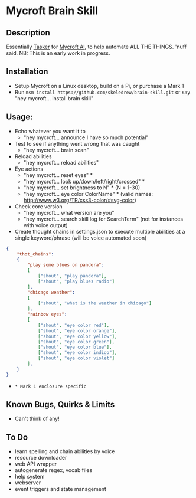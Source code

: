 # Mycroft Brain Skill


## Description
Essentially [Tasker](http://tasker.dinglisch.net/) for [Mycroft AI](https://mycroft.ai/), to help automate ALL THE THINGS. 'nuff said. NB: This is an early work in progress.

## Installation
- Setup Mycroft on a Linux desktop, build on a Pi, or purchase a Mark 1
- Run `msm install https://github.com/skeledrew/brain-skill.git` or say "hey mycroft... install brain skill"

## Usage:
- Echo whatever you want it to
  - "hey mycroft... announce I have so much potential"
- Test to see if anything went wrong that was caught
  - "hey mycroft... brain scan"
- Reload abilities
  - "hey mycroft... reload abilities"
- Eye actions
  - "hey mycroft... reset eyes" *
  - "hey mycroft... look up/down/left/right/crossed" *
  - "hey mycroft... set brightness to N" * (N = 1-30)
  - "hey mycroft... eye color ColorName" * (valid names: http://www.w3.org/TR/css3-color/#svg-color)
- Check core version
  - "hey mycroft... what version are you"
  - "hey mycroft... search skill log for SearchTerm" (not for instances with voice output)
- Create thought chains in settings.json to execute multiple abilities at a single keyword/phrase (will be voice automated soon)
``` json
{
    "thot_chains":
    {
        "play some blues on pandora":
        [
            ["shout", "play pandora"],
            ["shout", "play blues radio"]
        ],
        "chicago weather":
        [
            ["shout", "what is the weather in chicago"]
        ],
        "rainbow eyes":
        [
            ["shout", "eye color red"],
            ["shout", "eye color orange"],
            ["shout", "eye color yellow"],
            ["shout", "eye color green"],
            ["shout", "eye color blue"],
            ["shout", "eye color indigo"],
            ["shout", "eye color violet"]
        ],
    }
}
```
- `* Mark 1 enclosure specific`

## Known Bugs, Quirks & Limits
- Can't think of any!

## To Do
- learn spelling and chain abilities by voice
- resource downloader
- web API wrapper
- autogenerate regex, vocab files
- help system
- webserver
- event triggers and state management